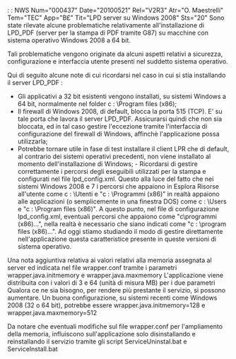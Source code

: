  :  : NWS Num="000437" Date="20100521" Rel="V2R3" Atr="O. Maestrelli" Tem="TEC" App="B£" Tit="LPD server su Windows 2008" Sts="20"
Sono state rilevate alcune problematiche relativamente all'installazione di LPD_PDF (server per la
stampa di PDF tramite G87) su macchine con sistema operativo Windows 2008 a 64 bit.

Tali problematiche vengono originate da alcuni aspetti relativi a sicurezza, configurazione e interfaccia utente presenti nel suddetto sistema operativo.

Qui di seguito alcune note di cui ricordarsi nel caso in cui si stia installando il server LPD_PDF : 
- Gli applicativi a 32 bit esistenti vengono installati, su sistemi Windows a 64 bit, normalmente
nel folder c : \Program files (x86);
- Il firewall di Windows 2008, di default, blocca la porta 515 (TCP). E' su tale porta che lavora il
 server LPD_PDF. Assicurarsi quindi che non sia bloccata, ed in tal caso gestire l'eccezione tramite
 l'interfaccia di configurazione del firewall di Windows, affinchè l'applicazione possa utilizzarla;
- Potrebbe tornare utile in fase di test installare il client LPR che di default, al contrario dei
sistemi operativi precedenti, non viene installato al momento dell'installazione di Windows; - Ricordarsi di gestire correttamente i percorsi degli eseguibili utilizzati per la stampa e
configurati nel file lpd_config.xml. Questo alla luce del fatto che nei sistemi Windows 2008 e 7 i
percorsi che appaiono in Esplora Risorse all'utente come c : \Utenti e "c : \Programmi (x86)" in realtà
appaiono alle applicazioni (o semplicemente in una finestra DOS) come c : \Users e "c : \Program files (x86)". A questo punto, nel file di configurazione lpd_config.xml, eventuali percorsi che appaiono come "c\programmi (x86)\...", nella realtà è necessario che siano indicati come "c : \program files (x86)\...". Ad oggi stiamo studiando il modo di gestire direttamente nell'applicazione questa caratteristice presente in queste versioni di sistema operativo.

Una nota aggiuntiva relativa ai valori relativi alla memoria assegnata al server ed indicata nel file wrapper.conf tramite i parametri
wrapper.java.initmemory
e
wrapper.java.maxmemory
L'applicazione viene distribuita con i valori di 3 e 64 (unità di misura MB) per i due parametri Qualora ce ne sia bisogno, per rendere più prestante il servizio, si possono aumentare.
Un buona configurazione, su sistemi recenti come Windows 2008 (32 o 64 bit), potrebbe essere wrapper.java.initmemory=128
e
wrapper.java.maxmemory=512

Da notare che eventuali modifiche sul file wrapper.conf per l'ampliamento della memoria, influiscono
sull'applicazione solo disinstallando e reinstallando il servizio tramite gli script ServiceUninstal.bat e ServiceInstall.bat

